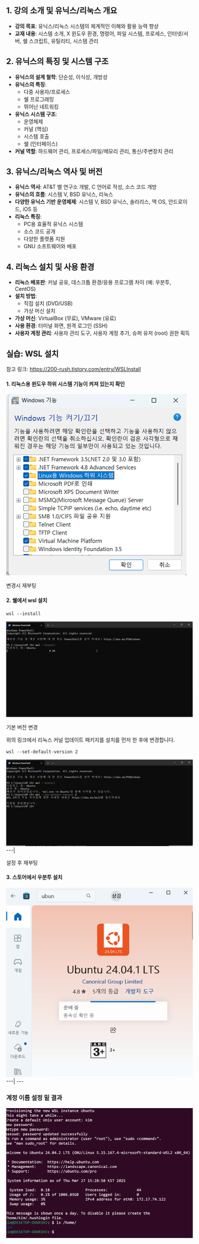 ## 1. 강의 소개 및 유닉스/리눅스 개요

*   **강의 목표**: 유닉스/리눅스 시스템의 체계적인 이해와 활용 능력 향상
*   **교재 내용**: 시스템 소개, X 윈도우 환경, 명령어, 파일 시스템, 프로세스, 인터넷/서버, 쉘 스크립트, 유틸리티, 시스템 관리

## 2. 유닉스의 특징 및 시스템 구조

*   **유닉스의 설계 철학**: 단순성, 이식성, 개방성
*   **유닉스의 특징**:
    *   다중 사용자/프로세스
    *   쉘 프로그래밍
    *   뛰어난 네트워킹
*   **유닉스 시스템 구조**:
    *   운영체제
    *   커널 (핵심)
    *   시스템 호출
    *   쉘 (인터페이스)
*   **커널 역할**: 하드웨어 관리, 프로세스/파일/메모리 관리, 통신/주변장치 관리

## 3. 유닉스/리눅스 역사 및 버전

*   **유닉스 역사**: AT&T 벨 연구소 개발, C 언어로 작성, 소스 코드 개방
*   **유닉스의 흐름**: 시스템 V, BSD 유닉스, 리눅스
*   **다양한 유닉스 기반 운영체제**: 시스템 V, BSD 유닉스, 솔라리스, 맥 OS, 안드로이드, iOS 등
*   **리눅스 특징**:
    *   PC용 효율적 유닉스 시스템
    *   소스 코드 공개
    *   다양한 플랫폼 지원
    *   GNU 소프트웨어와 배포

## 4. 리눅스 설치 및 사용 환경

*   **리눅스 배포판**: 커널 공유, 데스크톱 환경/응용 프로그램 차이 (예: 우분투, CentOS)
*   **설치 방법**:
    *   직접 설치 (DVD/USB)
    *   가상 머신 설치
*   **가상 머신**: VirtualBox (무료), VMware (유료)
*   **사용 환경**: 터미널 화면, 원격 로그인 (SSH)
*   **사용자 계정 관리**: 사용자 관리 도구, 사용자 계정 추가, 슈퍼 유저 (root) 권한 획득


  ## 실습: WSL 설치

참고 링크: https://200-rush.tistory.com/entry/WSLInstall

#### 1. 리눅스용 윈도우 하위 시스템 기능이 켜져 있는지 확인

![윈도우기능](image/윈도우기능.png)

변경시 재부팅

#### 2. 쉘에서 wsl 설치
```
wsl --install
```
![wsl설치](image/설치.png)


기본 버전 변경

위의 링크에서 리눅스 커널 업데이트 패키지를 설치를 먼저 한 후에 변경합니다.

```
wsl --set-default-version 2
```
![버전병경](image/기본버전변경.png)
---|

설정 후 재부팅

#### 3. 스토어에서 우분투 설치

![우분투설치](image/우분투설치.png)
---| ---


### 계정 이름 설정 밑 결과

![이름과 비밀번호 설정 후 결과](image/종료.png)
